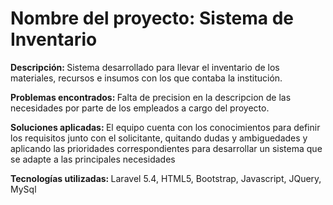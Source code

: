 <h1>Nombre del proyecto: Sistema de Inventario</h1>
<p><b> Descripción:  </b> Sistema desarrollado para llevar el inventario de los materiales, recursos e insumos con los que contaba la institución. 
<p><b>Problemas encontrados:  </b> Falta de precision en la descripcion de las necesidades por parte de los empleados a cargo del proyecto.
<p><b> Soluciones aplicadas:  </b> El equipo cuenta con los conocimientos para definir los requisitos junto con el solicitante, quitando dudas y ambiguedades y aplicando las prioridades correspondientes para desarrollar un sistema que se adapte a las principales necesidades </p>
<p><b> Tecnologías utilizadas:  </b> Laravel 5.4, HTML5, Bootstrap, Javascript, JQuery, MySql</p>


